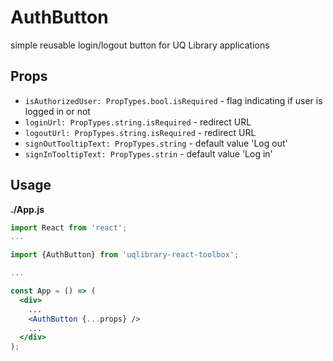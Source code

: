 # AuthButton

simple reusable login/logout button for UQ Library applications

## Props
- `isAuthorizedUser: PropTypes.bool.isRequired` - flag indicating if user is logged in or not
- `loginUrl: PropTypes.string.isRequired` - redirect URL
- `logoutUrl: PropTypes.string.isRequired` - redirect URL
- `signOutTooltipText: PropTypes.string` - default value 'Log out'
- `signInTooltipText: PropTypes.strin` - default value 'Log in'
    
## Usage

**./App.js**
```jsx
import React from 'react';
...

import {AuthButton} from 'uqlibrary-react-toolbox';

...

const App = () => (
  <div>
    ...
    <AuthButton {...props} />
    ...
  </div>
);

```

